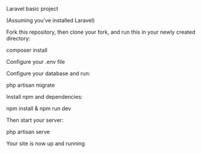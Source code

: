 Laravel basic project

(Assuming you've installed Laravel)

Fork this repository, then clone your fork, and run this in your newly created directory:

composer install

Configure your .env file

Configure your database and run:

php artisan migrate

Install npm and dependencies:

npm install & npm run dev

Then start your server:

php artisan serve

Your site is now up and running
